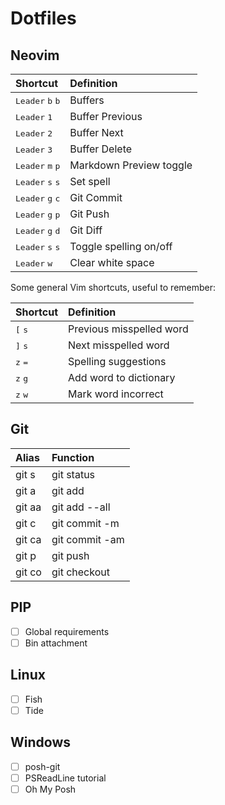 # Dotfiles

## Neovim

| Shortcut                                    | Definition              |
| :------------------------------------------ | :---------------------- |
| <kbd>Leader</kbd> <kbd>b</kbd> <kbd>b</kbd> | Buffers                 |
| <kbd>Leader</kbd> <kbd>1</kbd>              | Buffer Previous         |
| <kbd>Leader</kbd> <kbd>2</kbd>              | Buffer Next             |
| <kbd>Leader</kbd> <kbd>3</kbd>              | Buffer Delete           |
| <kbd>Leader</kbd> <kbd>m</kbd> <kbd>p</kbd> | Markdown Preview toggle |
| <kbd>Leader</kbd> <kbd>s</kbd> <kbd>s</kbd> | Set spell               |
| <kbd>Leader</kbd> <kbd>g</kbd> <kbd>c</kbd> | Git Commit              |
| <kbd>Leader</kbd> <kbd>g</kbd> <kbd>p</kbd> | Git Push                |
| <kbd>Leader</kbd> <kbd>g</kbd> <kbd>d</kbd> | Git Diff                |
| <kbd>Leader</kbd> <kbd>s</kbd> <kbd>s</kbd> | Toggle spelling on/off  |
| <kbd>Leader</kbd> <kbd>w</kbd>              | Clear white space       |

Some general Vim shortcuts, useful to remember:

| Shortcut                  | Definition               |
| :------------------------ | :----------------------- |
| <kbd>[</kbd> <kbd>s</kbd> | Previous misspelled word |
| <kbd>]</kbd> <kbd>s</kbd> | Next misspelled word     |
| <kbd>z</kbd> <kbd>=</kbd> | Spelling suggestions     |
| <kbd>z</kbd> <kbd>g</kbd> | Add word to dictionary   |
| <kbd>z</kbd> <kbd>w</kbd> | Mark word incorrect      |

## Git

| Alias  | Function       |
| :----- | :------------- |
| git s  | git status     |
| git a  | git add        |
| git aa | git add --all  |
| git c  | git commit -m  |
| git ca | git commit -am |
| git p  | git push       |
| git co | git checkout   |

## PIP

- [ ] Global requirements
- [ ] Bin attachment

## Linux

- [ ] Fish
- [ ] Tide

## Windows

- [ ] posh-git
- [ ] PSReadLine tutorial
- [ ] Oh My Posh
